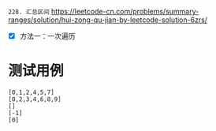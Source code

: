 
`228. 汇总区间` https://leetcode-cn.com/problems/summary-ranges/solution/hui-zong-qu-jian-by-leetcode-solution-6zrs/
- [x] 方法一：一次遍历

# 测试用例

```
[0,1,2,4,5,7]
[0,2,3,4,6,8,9]
[]
[-1]
[0]
```
